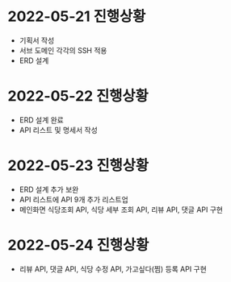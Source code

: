 
# 2022-05-21 진행상황
+ 기획서 작성
+ 서브 도메인 각각의 SSH 적용
+ ERD 설계

# 2022-05-22 진행상황
+ ERD 설계 완료
+ API 리스트 및 명세서 작성

# 2022-05-23 진행상황
+ ERD 설계 추가 보완
+ API 리스트에 API 9개 추가 리스트업
+ 메인화면 식당조회 API, 식당 세부 조회 API, 리뷰 API, 댓글 API 구현

# 2022-05-24 진행상황
+ 리뷰 API, 댓글 API, 식당 수정 API, 가고싶다(찜) 등록 API 구현
 
